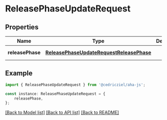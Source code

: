 # ReleasePhaseUpdateRequest


## Properties

Name | Type | Description | Notes
------------ | ------------- | ------------- | -------------
**releasePhase** | [**ReleasePhaseUpdateRequestReleasePhase**](ReleasePhaseUpdateRequestReleasePhase.md) |  | [default to undefined]

## Example

```typescript
import { ReleasePhaseUpdateRequest } from '@cedricziel/aha-js';

const instance: ReleasePhaseUpdateRequest = {
    releasePhase,
};
```

[[Back to Model list]](../README.md#documentation-for-models) [[Back to API list]](../README.md#documentation-for-api-endpoints) [[Back to README]](../README.md)

